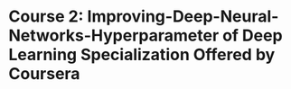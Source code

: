 # Course 2: Improving-Deep-Neural-Networks-Hyperparameter of Deep Learning Specialization Offered by Coursera
